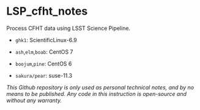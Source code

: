 # LSP_cfht_notes

Process CFHT data using LSST Science Pipeline.

* `ghk1`: ScientificLinux-6.9

* `ash`,`elm`,`boab`: CentOS 7

* `boojum`,`pine`: CentOS 6

* `sakura/pear`: suse-11.3

_This Github repository is only used as personal technical notes, and by no means to be published. Any code in this instruction is open-source and without any warranty._
